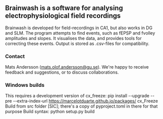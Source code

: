 ## Brainwash is a software for analysing electrophysiological field recordings
Brainwash is developed for field-recordings in CA1, but also works in DG and SLM.
The program attempts to find events, such as fEPSP and fvolley amplitudes and slopes.
It visualises the data, and provides tools for correcting these events.
Output is stored as .csv-files for compatibility.

### Contact
Mats Andersson (mats.olof.andersson@gu.se). We're happy to receive feedback and suggestions, or to discuss collaborations.



### Windows builds
This requires a development version of cx_freeze:
pip install --upgrade --pre --extra-index-url https://marcelotduarte.github.io/packages/ cx_Freeze
Build from src folder [SIC]; there's a copy of pyproject.toml in there for that purpose
Build syntax: python setup.py build
